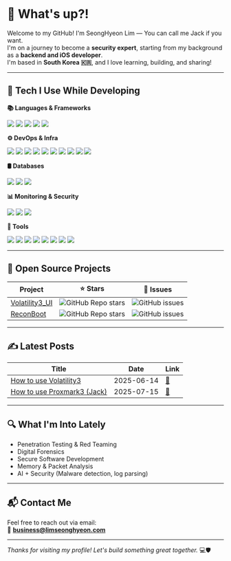 # 👋 What's up?!

Welcome to my GitHub! I'm SeongHyeon Lim — You can call me Jack if you want.  
I'm on a journey to become a **security expert**, starting from my background as a **backend and iOS developer**.  
I'm based in **South Korea 🇰🇷**, and I love learning, building, and sharing!

---

## 🚀 Tech I Use While Developing

**📚 Languages & Frameworks**
<p>
  <img src="https://img.shields.io/badge/Swift-F05138?style=for-the-badge&logo=swift&logoColor=white"/>
  <img src="https://img.shields.io/badge/Python-3776AB?style=for-the-badge&logo=python&logoColor=white"/>
  <img src="https://img.shields.io/badge/FastAPI-009688?style=for-the-badge&logo=fastapi&logoColor=white"/>
  <img src="https://img.shields.io/badge/SwiftUI-FA7343?style=for-the-badge&logo=swift&logoColor=white"/>
  <img src="https://img.shields.io/badge/AppKit(NSKit)-000000?style=for-the-badge&logo=apple&logoColor=white"/>
</p>


**⚙️ DevOps & Infra**
<p>
  <img src="https://img.shields.io/badge/Redis-DC382D?style=for-the-badge&logo=redis&logoColor=white"/>
  <img src="https://img.shields.io/badge/Linux-FCC624?style=for-the-badge&logo=linux&logoColor=black"/>
  <img src="https://img.shields.io/badge/GitHub_Actions-2088FF?style=for-the-badge&logo=github-actions&logoColor=white"/>
  <img src="https://img.shields.io/badge/Docker-2496ED?style=for-the-badge&logo=docker&logoColor=white"/>
  <img src="https://img.shields.io/badge/Nginx-009639?style=for-the-badge&logo=nginx&logoColor=white"/>
  <img src="https://img.shields.io/badge/AWS_EC2-FF9900?style=for-the-badge&logo=amazon-aws&logoColor=white"/>
  <img src="https://img.shields.io/badge/AWS_KMS-FF9900?style=for-the-badge&logo=amazon-aws&logoColor=white"/>
  <img src="https://img.shields.io/badge/AWS_RDS-527FFF?style=for-the-badge&logo=amazon-aws&logoColor=white"/>
  <img src="https://img.shields.io/badge/AWS_S3-569A31?style=for-the-badge&logo=amazon-aws&logoColor=white"/>
  <img src="https://img.shields.io/badge/API_Gateway-FF4F00?style=for-the-badge&logo=amazon-api-gateway&logoColor=white"/>
</p>

**🛢️ Databases**
<p>
  <img src="https://img.shields.io/badge/PostgreSQL-4169E1?style=for-the-badge&logo=postgresql&logoColor=white"/>
  <img src="https://img.shields.io/badge/MongoDB-47A248?style=for-the-badge&logo=mongodb&logoColor=white"/>
  <img src="https://img.shields.io/badge/DynamoDB-4053D6?style=for-the-badge&logo=amazon-dynamodb&logoColor=white"/>
</p>

**📊 Monitoring & Security**
<p>
  <img src="https://img.shields.io/badge/Grafana-F46800?style=for-the-badge&logo=grafana&logoColor=white"/>
  <img src="https://img.shields.io/badge/Prometheus-E6522C?style=for-the-badge&logo=prometheus&logoColor=white"/>
  <img src="https://img.shields.io/badge/n8n-FF6A3A?style=for-the-badge&logo=n8n&logoColor=white"/>
</p>

**🧰 Tools**
<p>
  <img src="https://img.shields.io/badge/PyCharm-000000?style=for-the-badge&logo=pycharm&logoColor=white"/>
  <img src="https://img.shields.io/badge/VSCode-007ACC?style=for-the-badge&logo=visual-studio-code&logoColor=white"/>
  <img src="https://img.shields.io/badge/Figma-F24E1E?style=for-the-badge&logo=figma&logoColor=white"/>
  <img src="https://img.shields.io/badge/Notion-000000?style=for-the-badge&logo=notion&logoColor=white"/>
  <img src="https://img.shields.io/badge/Git-F05032?style=for-the-badge&logo=git&logoColor=white"/>
  <img src="https://img.shields.io/badge/Brave-FB542B?style=for-the-badge&logo=brave&logoColor=white"/>
  <img src="https://img.shields.io/badge/macOS-000000?style=for-the-badge&logo=apple&logoColor=white"/>
  <img src="https://img.shields.io/badge/Google%20Apps%20Script-4285F4?style=for-the-badge&logo=google&logoColor=white"/>

</p>


---

## 🌟 Open Source Projects

| Project | ⭐ Stars | 🐛 Issues |
|--------|--------|--------|
| [Volatility3_UI](https://github.com/LimSeongHyeon/Volatility3_UI) | ![GitHub Repo stars](https://img.shields.io/github/stars/LimSeongHyeon/Volatility3_UI?style=social) | ![GitHub issues](https://img.shields.io/github/issues/LimSeongHyeon/Volatility3_UI) |
| [ReconBoot](https://github.com/LimSeongHyeon/ReconBoot) | ![GitHub Repo stars](https://img.shields.io/github/stars/LimSeongHyeon/ReconBoot?style=social) | ![GitHub issues](https://img.shields.io/github/issues/LimSeongHyeon/ReconBoot) |


---

## ✍️ Latest Posts
| Title | Date | Link |
|-------|------|------|
| [How to use Volatility3](https://blog.limseonghyeon.com/entry/Volatility-3) | 2025-06-14 | [🔗](https://blog.limseonghyeon.com/entry/Volatility-3) |
| [How to use Proxmark3 (Jack)](https://blog.limseonghyeon.com/entry/Proxmark3) | 2025-07-15 | [🔗](https://blog.limseonghyeon.com/entry/Proxmark3) |

---

## 🔍 What I'm Into Lately

- Penetration Testing & Red Teaming  
- Digital Forensics  
- Secure Software Development  
- Memory & Packet Analysis  
- AI + Security (Malware detection, log parsing)

---

## 📬 Contact Me

Feel free to reach out via email:  
📮 **business@limseonghyeon.com**

---

_Thanks for visiting my profile! Let's build something great together._ 💻🛡️
